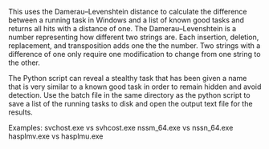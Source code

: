 This uses the Damerau–Levenshtein distance to calculate the difference between a running task in Windows and a list of known good tasks and returns all hits with a distance of one. The Damerau–Levenshtein is a number representing how different two strings are. Each insertion, deletion, replacement, and transposition adds one the the number. Two strings with a difference of one only require one modification to change from one string to the other.

The Python script can reveal a stealthy task that has been given a name that is very similar to a known good task in order to remain hidden and avoid detection. Use the batch file in the same directory as the python script to save a list of the running tasks to disk and open the output text file for the results.

Examples: svchost.exe vs svhcost.exe
          nssm_64.exe vs nssn_64.exe
          hasplmv.exe vs hasplmu.exe


